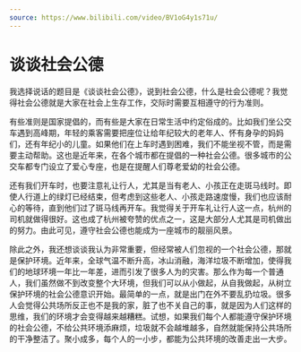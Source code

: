 ```yaml
---
source: https://www.bilibili.com/video/BV1oG4y1s71u/
---
```


# 谈谈社会公德

我选择说话的题目是《谈谈社会公德》，说到社会公德，什么是社会公德呢？我觉得社会公德就是大家在社会上生存工作，交际时需要互相遵守的行为准则。

有些准则是国家提倡的，而有些是大家在日常生活中约定俗成的。比如我们坐公交车遇到高峰期，年轻的乘客需要把座位让给年纪较大的老年人、怀有身孕的妈妈们，还有年纪小的儿童。如果他们在上车时遇到困难，我们不能坐视不管，而是需要主动帮助。这也是近年来，在各个城市都在提倡的一种社会公德。很多城市的公交车都专门设立了爱心专座，也是在提醒人们尊老爱幼的社会公德。

还有我们开车时，也要注意礼让行人，尤其是当有老人、小孩正在走斑马线时。即使人行道上的绿灯已经结束，但考虑到这些老人、小孩走路速度慢，我们也应该耐心的等待，直到他们过了斑马线再开车。我觉得关于开车礼让行人这一点，杭州的司机就做得很好。这也成了杭州被夸赞的优点之一，这是大部分人尤其是司机做出的努力。由此可见，遵守社会公德也能成为一座城市的靓丽风景。

除此之外，我还想谈谈我认为非常重要，但经常被人们忽视的一个社会公德，那就是保护环境。近年来，全球气温不断升高，冰山消融，海洋垃圾不断增加，使得我们的地球环境一年比一年差，进而引发了很多人为的灾害。那么作为每一个普通人，我们虽然做不到改变整个大环境，但我们可以从小做起，从自我做起，从树立保护环境的社会公德意识开始。最简单的一点，就是出门在外不要乱扔垃圾。很多人会觉得公共场所反正也不是我的家，脏了也不关自己的事，就是因为人们这样的思维，我们的环境才会变得越来越糟糕。试想，如果我们每个人都能遵守保护环境的社会公德，不给公共环境添麻烦，垃圾就不会越堆越多，自然就能保持公共场所的干净整洁了。聚小成多，每个人的一小步，都能为公共环境的改善走出一大步。
